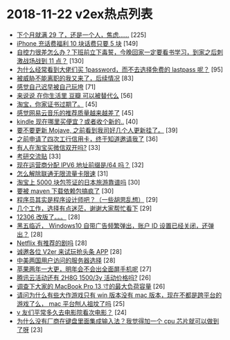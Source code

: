 # 2018-11-22 v2ex热点列表

+ [下个月就满 29 了，还是一个人，焦虑......](https://www.v2ex.com/t/510295#reply225) [225]
+ [iPhone 充话费福利 10 块话费只要 5 块](https://www.v2ex.com/t/510279#reply149) [149]
+ [自控力很差怎么办？下班前立下毒誓，今晚回家一定要看书学习，到家之后刺激战场战到 11 点？](https://www.v2ex.com/t/510311#reply130) [130]
+ [为什么经常看到大佬们买 1password，而不去选择免费的 lastpass 呢？](https://www.v2ex.com/t/510308#reply95) [95]
+ [被威胁不能离职的我又来了，后续情况](https://www.v2ex.com/t/510270#reply83) [83]
+ [感觉自己迟早被自己玩垮](https://www.v2ex.com/t/510434#reply71) [71]
+ [来说说 在你生活里 豆瓣 可以被替代么](https://www.v2ex.com/t/510468#reply56) [56]
+ [淘宝，你家证书过期了。](https://www.v2ex.com/t/510384#reply45) [45]
+ [感觉网易云音乐的推荐质量越来越差了](https://www.v2ex.com/t/510430#reply45) [45]
+ [kindle 现在哪里买便宜？或者收个新的..](https://www.v2ex.com/t/510317#reply40) [40]
+ [要不要更新 Mojave, 之前看到我司好几个人更新挂了。](https://www.v2ex.com/t/510386#reply39) [39]
+ [之前申请了四次工行信用卡，终于知道邀请我了](https://www.v2ex.com/t/510452#reply36) [36]
+ [有人在淘宝买微信双开吗?](https://www.v2ex.com/t/510299#reply33) [33]
+ [考研交流贴](https://www.v2ex.com/t/510455#reply33) [33]
+ [现在运营商分配 IPV6 地址前缀是/64 吗？](https://www.v2ex.com/t/510276#reply32) [32]
+ [怎么解除联通无限流量卡限速](https://www.v2ex.com/t/510465#reply31) [31]
+ [淘宝上 5000 块包签证的日本旅游靠谱吗](https://www.v2ex.com/t/510274#reply30) [30]
+ [要被 maven 下载依赖包搞疯了](https://www.v2ex.com/t/510461#reply30) [30]
+ [程序员其实是程序设计师吧？（一些胡思乱想）](https://www.v2ex.com/t/510291#reply29) [29]
+ [几个工作，选择有点迷茫，谢谢大家帮忙看下](https://www.v2ex.com/t/510428#reply29) [29]
+ [12306 改版了。。。](https://www.v2ex.com/t/510305#reply28) [28]
+ [黑五临近， Windows10 自带广告频繁弹出，账户 ID 设置已经关闭，还弹出？](https://www.v2ex.com/t/510375#reply28) [28]
+ [Netflix 有推荐的剧吗](https://www.v2ex.com/t/510417#reply28) [28]
+ [诚邀各位 V2er 来试玩抢头条 APP](https://www.v2ex.com/t/510449#reply28) [28]
+ [中美两国用户访问的服务器选择](https://www.v2ex.com/t/510454#reply28) [28]
+ [苹果两年一大更，明年会不会出全面屏手机呢](https://www.v2ex.com/t/510444#reply27) [27]
+ [腾讯云活动还有 2H8G 1500/3y 活动价格吗?](https://www.v2ex.com/t/510277#reply26) [26]
+ [调查下大家的 MacBook Pro 13 寸的最大负荷容量](https://www.v2ex.com/t/510322#reply26) [26]
+ [请问为什么有些大作游戏只有 win 版本没有 mac 版本，现在不都是跨平台的游戏了么， mac 平台刨人祖坟了吗](https://www.v2ex.com/t/510377#reply25) [25]
+ [v 友们平常多久去电影院看次电影？](https://www.v2ex.com/t/510474#reply24) [24]
+ [为什么没有厂商在键盘里面集成输入法？我觉得加一个 cpu 芯片就可以做到了呀](https://www.v2ex.com/t/510450#reply23) [23]
